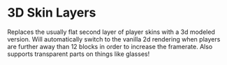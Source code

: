 # 3D Skin Layers

Replaces the usually flat second layer of player skins with a 3d modeled version. Will automatically switch to the vanilla 2d rendering when players are further away than 12 blocks in order to increase the framerate. Also supports transparent parts on things like glasses!
